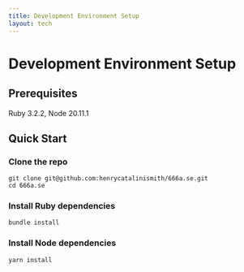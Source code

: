 ```yaml
---
title: Development Environment Setup
layout: tech
---
```


# Development Environment Setup

## Prerequisites

Ruby 3.2.2, Node 20.11.1

## Quick Start

### Clone the repo

```
git clone git@github.com:henrycatalinismith/666a.se.git
cd 666a.se
```

### Install Ruby dependencies

```
bundle install
```

### Install Node dependencies

```
yarn install
```